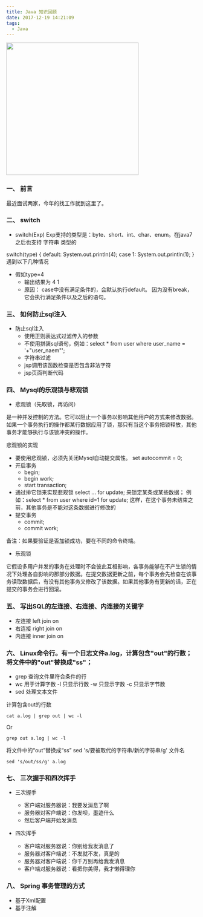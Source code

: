 ```yaml
---
title: Java 知识回顾
date: 2017-12-19 14:21:09
tags:
  - Java
---
```


<p><img src="/assets/postImg/interviewjavaLogo.jpeg" width="350px" height="350px"></p>

### 一、 前言

最近面试两家，今年的找工作就到这里了。

<!-- more -->

### 二、 switch
* switch(Exp)
Exp支持的类型是：byte、short、int、char、enum。在java7之后也支持 字符串 类型的

switch(type) {
  default:
    System.out.println(4);
  case 1:
    System.out.println(1);
}
遇到以下几种情况
* 假如type=4
  * 输出结果为
    4
    1
  * 原因：
    case中没有满足条件的，会默认执行default。
    因为没有break，它会执行满足条件以及之后的语句。

### 三、 如何防止sql注入
* 防止sql注入
  * 使用正则表达式过滤传入的参数
  * 不使用拼装sql语句，例如：select * from user where user_name = '+"user_naem"';
  * 字符串过滤
  * jsp调用该函数检查是否包含非法字符
  * jsp页面判断代码

### 四、 Mysql的乐观锁与悲观锁

* 悲观锁（先取锁，再访问）
>
是一种并发控制的方法。它可以阻止一个事务以影响其他用户的方式来修改数据。如果一个事务执行的操作都某行数据应用了锁，那只有当这个事务把锁释放，其他事务才能够执行与该锁冲突的操作。

悲观锁的实现
  * 要使用悲观锁，必须先关闭Mysql自动提交属性。 set autocommit = 0;
  * 开启事务
    * begin;
    * begin work;
    * start transaction;
  * 通过排它锁来实现悲观锁 select ... for update; 来锁定某条或某些数据；
    例如：select * from user where id=1 for update;
    这样，在这个事务未结束之前，其他事务是不能对这条数据进行修改的
  * 提交事务
    * commit;
    * commit work;

备注：如果要验证是否加锁成功，要在不同的命令终端。

* 乐观锁
>
它假设多用户并发的事务在处理时不会彼此互相影响，各事务能够在不产生锁的情况下处理各自影响的那部分数据。在提交数据更新之前，每个事务会先检查在该事务读取数据后，有没有其他事务又修改了该数据。如果其他事务有更新的话，正在提交的事务会进行回滚。

### 五、 写出SQL的左连接、右连接、内连接的关键字
* 左连接 left join on
* 右连接 right join on
* 内连接 inner join on

### 六、 Linux命令行。有一个日志文件a.log，计算包含"out"的行数；将文件中的"out"替换成"ss"；

* grep 查询文件里符合条件的行
* wc 用于计算字数
  -l 只显示行数
  -w 只显示字数
  -c 只显示字节数
* sed 处理文本文件

计算包含out的行数
```
cat a.log | grep out | wc -l
```
Or
```
grep out a.log | wc -l
```

将文件中的“out”替换成“ss”
sed 's/要被取代的字符串/新的字符串/g' 文件名
```
sed 's/out/ss/g' a.log
```

### 七、 三次握手和四次挥手

* 三次握手
  * 客户端对服务器说：我要发消息了啊
  * 服务器对客户端说：你发呗，墨迹什么
  * 然后客户端开始发消息

* 四次挥手
  * 客户端对服务器说：你别给我发消息了
  * 服务器对客户端说：不发就不发，真是的
  * 服务器对客户端说：你千万别再给我发消息
  * 客户端对服务器说：看把你美得，我才懒得理你

### 八、 Spring 事务管理的方式
* 基于Xml配置
* 基于注解
